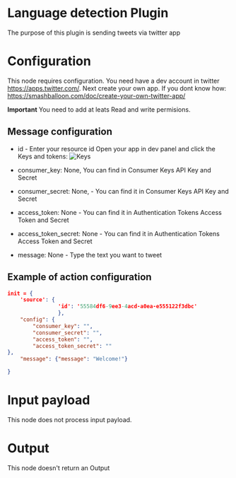 # Language detection Plugin

The purpose of this plugin is sending tweets via twitter app

# Configuration

This node requires configuration. You need have a dev account in twitter https://apps.twitter.com/.
Next create your own app. If you dont know how: https://smashballoon.com/doc/create-your-own-twitter-app/

**Important**
You need to add at leats Read and write permisions.

## Message configuration
* id - Enter your resource id
Open your app in dev panel and click the Keys and tokens:
![Keys](https://cdn.discordapp.com/attachments/871703058323746866/898893071750672384/unknown.png)

* consumer_key: None, You can find in Consumer Keys API Key and Secret 
* consumer_secret: None, - You can find it in Consumer Keys API Key and Secret 
* access_token: None - You can find it in Authentication Tokens Access Token and Secret
* access_token_secret: None - You can find it in Authentication Tokens Access Token and Secret
* message: None - Type the text you want to tweet
## Example of action configuration

```json
init = {
    'source': {
                'id': '55584df6-9ee3-4acd-a0ea-e555122f3dbc'
                },
    "config": {
        "consumer_key": "",
        "consumer_secret": "",
        "access_token": "",
        "access_token_secret": ""
},
    "message": {"message": "Welcome!"}

}
```



# Input payload

This node does not process input payload.

# Output

This node doesn't return an Output
